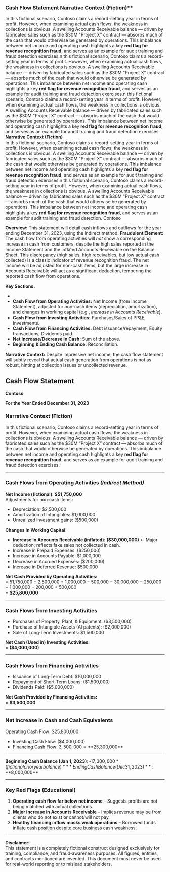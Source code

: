 ### Cash Flow Statement Narrative Context (Fiction)**  
In this fictional scenario, Contoso claims a record-setting year in terms of profit. However, when examining actual cash flows, the weakness in collections is obvious. A swelling Accounts Receivable balance — driven by fabricated sales such as the $30M "Project X" contract — absorbs much of the cash that would otherwise be generated by operations. This imbalance between net income and operating cash highlights a key **red flag for revenue recognition fraud**, and serves as an example for audit training and fraud detection exercises.n this fictional scenario, Contoso claims a record-setting year in terms of profit. However, when examining actual cash flows, the weakness in collections is obvious. A swelling Accounts Receivable balance — driven by fabricated sales such as the $30M "Project X" contract — absorbs much of the cash that would otherwise be generated by operations. This imbalance between net income and operating cash highlights a key **red flag for revenue recognition fraud**, and serves as an example for audit training and fraud detection exercises.n this fictional scenario, Contoso claims a record-setting year in terms of profit. However, when examining actual cash flows, the weakness in collections is obvious. A swelling Accounts Receivable balance — driven by fabricated sales such as the $30M "Project X" contract — absorbs much of the cash that would otherwise be generated by operations. This imbalance between net income and operating cash highlights a key **red flag for revenue recognition fraud**, and serves as an example for audit training and fraud detection exercises. **Narrative Context (Fiction)**  
In this fictional scenario, Contoso claims a record-setting year in terms of profit. However, when examining actual cash flows, the weakness in collections is obvious. A swelling Accounts Receivable balance — driven by fabricated sales such as the $30M "Project X" contract — absorbs much of the cash that would otherwise be generated by operations. This imbalance between net income and operating cash highlights a key **red flag for revenue recognition fraud**, and serves as an example for audit training and fraud detection exercises.n this fictional scenario, Contoso claims a record-setting year in terms of profit. However, when examining actual cash flows, the weakness in collections is obvious. A swelling Accounts Receivable balance — driven by fabricated sales such as the $30M "Project X" contract — absorbs much of the cash that would otherwise be generated by operations. This imbalance between net income and operating cash highlights a key **red flag for revenue recognition fraud**, and serves as an example for audit training and fraud detection. Contoso

**Overview:** This statement will detail cash inflows and outflows for the year ending December 31, 2023, using the indirect method.
**Fraudulent Element:** The cash flow from operating activities will *not* show a corresponding increase in cash from customers, despite the high sales reported in the Income Statement and the inflated Accounts Receivable on the Balance Sheet. This discrepancy (high sales, high receivables, but low actual cash collected) is a classic indicator of revenue recognition fraud. The net income will be adjusted for non-cash items, but the large increase in Accounts Receivable will act as a significant deduction, tempering the reported cash flow from operations.

**Key Sections:**

- 
- **Cash Flow from Operating Activities:** Net Income (from Income Statement), adjusted for non-cash items (depreciation, amortization), and changes in working capital (e.g., *increase in Accounts Receivable*).
- **Cash Flow from Investing Activities:** Purchases/Sales of PP&E, Investments.
- **Cash Flow from Financing Activities:** Debt issuance/repayment, Equity transactions, Dividends paid.
- **Net Increase/Decrease in Cash:** Sum of the above.
- **Beginning & Ending Cash Balance:** Reconciliation.

**Narrative Context:** Despite impressive net income, the cash flow statement will subtly reveal that actual cash generation from operations is not as robust, hinting at collection issues or uncollected revenue.





## **Cash Flow Statement**  
**Contoso**  

**For the Year Ended December 31, 2023**  

### **Narrative Context (Fiction)**  
In this fictional scenario, Contoso claims a record-setting year in terms of profit. However, when examining actual cash flows, the weakness in collections is obvious. A swelling Accounts Receivable balance — driven by fabricated sales such as the $30M “Project X” contract — absorbs much of the cash that would otherwise be generated by operations. This imbalance between net income and operating cash highlights a key **red flag for revenue recognition fraud**, and serves as an example for audit training and fraud detection exercises.

---

### **Cash Flows from Operating Activities** *(Indirect Method)*

**Net Income (fictional)**: **$51,750,000**  
Adjustments for non‑cash items:  
- Depreciation: $2,500,000  
- Amortization of Intangibles: $1,000,000  
- Unrealized investment gains: ($500,000)  

**Changes in Working Capital:**  
- **Increase in Accounts Receivable (inflated)**: **($30,000,000)** ← Major deduction; reflects fake sales not collected in cash.  
- Increase in Prepaid Expenses: ($250,000)  
- Increase in Accounts Payable: $1,000,000  
- Decrease in Accrued Expenses: ($200,000)  
- Increase in Deferred Revenue: $500,000  

**Net Cash Provided by Operating Activities:**  
= 51,750,000 + 2,500,000 + 1,000,000 − 500,000 − 30,000,000 − 250,000 + 1,000,000 − 200,000 + 500,000  
= **$25,800,000**  

---

### **Cash Flows from Investing Activities**
- Purchases of Property, Plant, & Equipment: ($3,500,000)  
- Purchase of Intangible Assets (AI patents): ($2,000,000)  
- Sale of Long‑Term Investments: $1,500,000  

**Net Cash (Used in) Investing Activities:**  
= **($4,000,000)**

---

### **Cash Flows from Financing Activities**
- Issuance of Long‑Term Debt: $10,000,000  
- Repayment of Short‑Term Loans: ($1,500,000)  
- Dividends Paid: ($5,000,000)  

**Net Cash Provided by Financing Activities:**  
= **$3,500,000**

---

### **Net Increase in Cash and Cash Equivalents**
Operating Cash Flow: $25,800,000  
+ Investing Cash Flow: ($4,000,000)  
+ Financing Cash Flow: $3,500,000  
= **$25,300,000**

---

**Beginning Cash Balance (Jan 1, 2023)**: $‑17,300,000 *(fictional prior year balance)*  
**Ending Cash Balance (Dec 31, 2023)**: **$8,000,000**  

---

### **Key Red Flags (Educational)**
1. **Operating cash flow far below net income** – Suggests profits are not being matched with actual collections.  
2. **Major increase in Accounts Receivable** – Implies revenue may be from clients who do not exist or cannot/will not pay.  
3. **Healthy financing inflow masks weak operations** – Borrowed funds inflate cash position despite core business cash weakness.

---

**Disclaimer:**  
This statement is a completely fictional construct designed exclusively for training, compliance, and fraud‑awareness purposes. All figures, entities, and contracts mentioned are invented. This document must never be used for real-world reporting or to mislead stakeholders.
